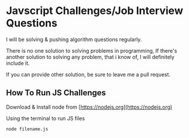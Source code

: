 # Javscript Challenges/Job Interview Questions


I will be solving & pushing algorithm questions regularly.

There is no one solution to solving problems in programming, If there's another solution to solving any problem, that i know of, I will definitely include it.

If you can provide other solution, be sure to leave me a pull request.

## How To Run JS Challenges
Download & Install node from [https://nodejs.org](https://nodejs.org)

Using the terminal to run JS files
```bash
node filename.js
```
